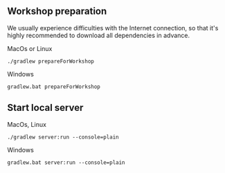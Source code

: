 ## Workshop preparation
We usually experience difficulties with the Internet connection,
so that it's highly recommended to download all dependencies in advance.

MacOs or Linux
```
./gradlew prepareForWorkshop
```
Windows
```
gradlew.bat prepareForWorkshop
```

## Start local server
MacOs, Linux
```
./gradlew server:run --console=plain
```
Windows
```
gradlew.bat server:run --console=plain
```